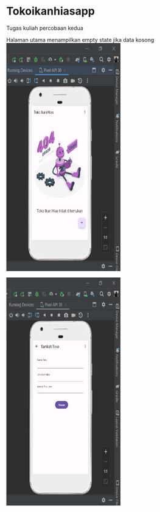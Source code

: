 # Tokoikanhiasapp
 Tugas kuliah percobaan kedua

Halaman utama menampilkan empty state jika data kosong
<img src="https://github.com/agamku12/TokoIkanHias/blob/main/agam1.jpg" width="300" height="600">


<img src="https://github.com/agamku12/TokoIkanHias/blob/main/agam2.jpg" width="300" height="600">
